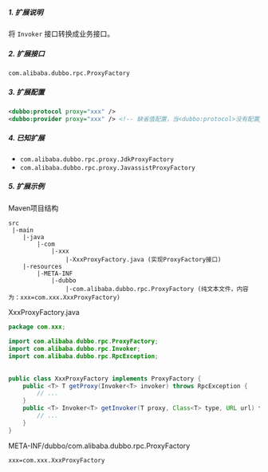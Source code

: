 ##### 1. 扩展说明

将 `Invoker` 接口转换成业务接口。

##### 2. 扩展接口

`com.alibaba.dubbo.rpc.ProxyFactory`

##### 3. 扩展配置

```xml
<dubbo:protocol proxy="xxx" />
<dubbo:provider proxy="xxx" /> <!-- 缺省值配置，当<dubbo:protocol>没有配置proxy属性时，使用此配置 -->
```

##### 4. 已知扩展

* `com.alibaba.dubbo.rpc.proxy.JdkProxyFactory`
* `com.alibaba.dubbo.rpc.proxy.JavassistProxyFactory`

##### 5. 扩展示例

Maven项目结构

```
src
 |-main
    |-java
        |-com
            |-xxx
                |-XxxProxyFactory.java (实现ProxyFactory接口)
    |-resources
        |-META-INF
            |-dubbo
                |-com.alibaba.dubbo.rpc.ProxyFactory (纯文本文件，内容为：xxx=com.xxx.XxxProxyFactory)
```

XxxProxyFactory.java

```java
package com.xxx;
 
import com.alibaba.dubbo.rpc.ProxyFactory;
import com.alibaba.dubbo.rpc.Invoker;
import com.alibaba.dubbo.rpc.RpcException;
 
 
public class XxxProxyFactory implements ProxyFactory {
    public <T> T getProxy(Invoker<T> invoker) throws RpcException {
        // ...
    }
    public <T> Invoker<T> getInvoker(T proxy, Class<T> type, URL url) throws RpcException {
        // ...
    }
}
```

META-INF/dubbo/com.alibaba.dubbo.rpc.ProxyFactory

```
xxx=com.xxx.XxxProxyFactory
```
